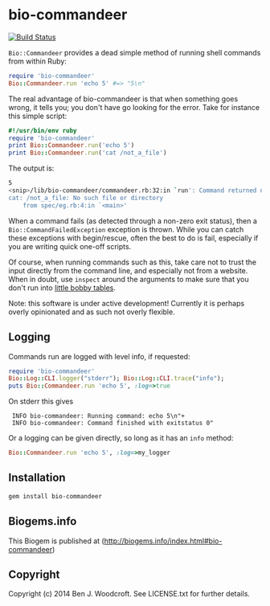 # bio-commandeer

[![Build Status](https://secure.travis-ci.org/wwood/bioruby-commandeer.png)](http://travis-ci.org/wwood/bioruby-commandeer)

`Bio::Commandeer` provides a dead simple method of running shell commands from within Ruby:

```ruby
require 'bio-commandeer'
Bio::Commandeer.run 'echo 5' #=> "5\n"
```
The real advantage of bio-commandeer is that when something goes wrong, it tells you; you don't have go looking for the error. Take for instance this simple script:
```ruby
#!/usr/bin/env ruby
require 'bio-commandeer'
print Bio::Commandeer.run('echo 5')
print Bio::Commandeer.run('cat /not_a_file')
```
The output is:
```sh
5
<snip>/lib/bio-commandeer/commandeer.rb:32:in `run': Command returned non-zero exit status (1), likely indicating failure. Command run was cat /not_a_file and the STDERR was: (Bio::CommandFailedException)
cat: /not_a_file: No such file or directory
	from spec/eg.rb:4:in `<main>'
```
When a command fails (as detected through a non-zero exit status), then a `Bio::CommandFailedException` exception is thrown. While you can catch these exceptions with begin/rescue, often the best to do is fail, especially if you are writing quick one-off scripts.

Of course, when running commands such as this, take care not to trust the input directly from the command line, and especially not from a website. When in doubt, use `inspect` around the arguments to make sure that you don't run into [little bobby tables](http://xkcd.com/327).

Note: this software is under active development! Currently it is perhaps overly opinionated and as such not overly flexible.

## Logging
Commands run are logged with level info, if requested:
```ruby
require 'bio-commandeer'
Bio::Log::CLI.logger("stderr"); Bio::Log::CLI.trace("info");
puts Bio::Commandeer.run 'echo 5', :log=>true
```
On stderr this gives
```
 INFO bio-commandeer: Running command: echo 5\n"+
 INFO bio-commandeer: Command finished with exitstatus 0"
```
Or a logging can be given directly, so long as it has an `info` method:
```ruby
Bio::Commandeer.run 'echo 5', :log=>my_logger
```


## Installation

```sh
gem install bio-commandeer
```

## Biogems.info

This Biogem is published at (http://biogems.info/index.html#bio-commandeer)

## Copyright

Copyright (c) 2014 Ben J. Woodcroft. See LICENSE.txt for further details.

